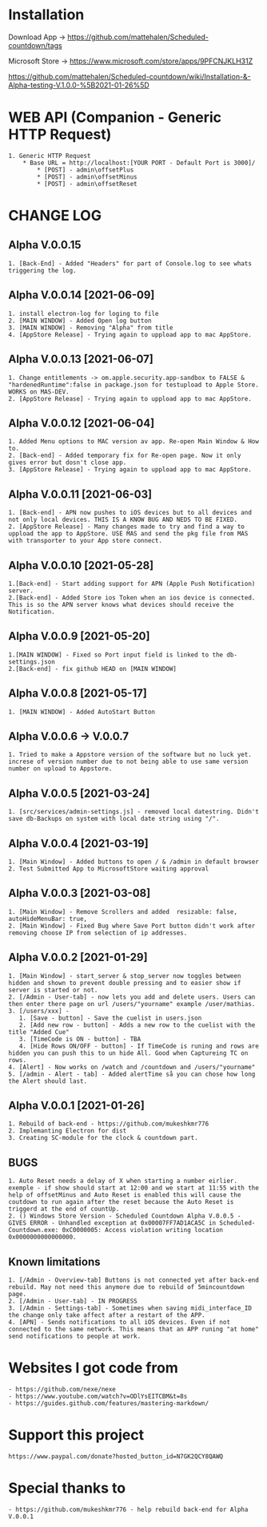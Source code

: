 # Installation
Download App -> https://github.com/mattehalen/Scheduled-countdown/tags

Microsoft Store -> https://www.microsoft.com/store/apps/9PFCNJKLH31Z

https://github.com/mattehalen/Scheduled-countdown/wiki/Installation-&-Alpha-testing-V.1.0.0-%5B2021-01-26%5D

# WEB API (Companion - Generic HTTP Request)
    1. Generic HTTP Request
        * Base URL = http://localhost:[YOUR PORT - Default Port is 3000]/
            * [POST] - admin\offsetPlus
            * [POST] - admin\offsetMinus
            * [POST] - admin\offsetReset

# CHANGE LOG
## Alpha V.0.0.15
    1. [Back-End] - Added "Headers" for part of Console.log to see whats triggering the log.

## Alpha V.0.0.14 [2021-06-09]
    1. install electron-log for loging to file
    2. [MAIN WINDOW] - Added Open log button
    3. [MAIN WINDOW] - Removing "Alpha" from title
    4. [AppStore Release] - Trying again to uppload app to mac AppStore.
## Alpha V.0.0.13 [2021-06-07]
    1. Change entitlements -> om.apple.security.app-sandbox to FALSE &  "hardenedRuntime":false in package.json for testupload to Apple Store. WORKS on MAS-DEV.
    2. [AppStore Release] - Trying again to uppload app to mac AppStore.
## Alpha V.0.0.12 [2021-06-04]
    1. Added Menu options to MAC version av app. Re-open Main Window & How to.
    2. [Back-end] - Added temporary fix for Re-open page. Now it only gives error but dosn't close app.
    3. [AppStore Release] - Trying again to uppload app to mac AppStore.
## Alpha V.0.0.11 [2021-06-03]
    1. [Back-end] - APN now pushes to iOS devices but to all devices and not only local devices. THIS IS A KNOW BUG AND NEDS TO BE FIXED. 
    2. [AppStore Release] - Many changes made to try and find a way to uppload the app to AppStore. USE MAS and send the pkg file from MAS with transporter to your App store connect.

## Alpha V.0.0.10 [2021-05-28]
    1.[Back-end] - Start adding support for APN (Apple Push Notification) server. 
    2.[Back-end] - Added Store ios Token when an ios device is connected. This is so the APN server knows what devices should receive the Notification.
## Alpha V.0.0.9 [2021-05-20]
    1.[MAIN WINDOW] - Fixed so Port input field is linked to the db-settings.json
    2.[Back-end] - fix github HEAD on [MAIN WINDOW]
## Alpha V.0.0.8 [2021-05-17]
    1. [MAIN WINDOW] - Added AutoStart Button
## Alpha V.0.0.6 -> V.0.0.7
    1. Tried to make a Appstore version of the software but no luck yet. increse of version number due to not being able to use same version number on upload to Appstore.
## Alpha V.0.0.5 [2021-03-24]
    1. [src/services/admin-settings.js] - removed local datestring. Didn't save db-Backups on system with local date string using "/".
## Alpha V.0.0.4 [2021-03-19]
    1. [Main Window] - Added buttons to open / & /admin in default browser
    2. Test Submitted App to MicrosoftStore waiting approval
## Alpha V.0.0.3 [2021-03-08]
    1. [Main Window] - Remove Scrollers and added  resizable: false, autoHideMenuBar: true,
    2. [Main Window] - Fixed Bug where Save Port button didn't work after removing choose IP from selection of ip addresses.
## Alpha V.0.0.2 [2021-01-29]
    1. [Main Window] - start_server & stop_server now toggles between hidden and shown to prevent double pressing and to easier show if server is started or not.
    2. [/Admin - User-tab] - now lets you add and delete users. Users can then enter there page on url /users/"yourname" example /user/mathias.
    3. [/users/xxx] - 
       1. [Save - button] - Save the cuelist in users.json
       2. [Add new row - button] - Adds a new row to the cuelist with the title "Added Cue"
       3. [TimeCode is ON - button] - TBA
       4. [Hide Rows ON/OFF - button] - If TimeCode is runing and rows are hidden you can push this to un hide All. Good when Captureing TC on rows.
    4. [Alert] - Now works on /watch and /countdown and /users/"yourname"
    5. [/admin - Alert - tab] - Added alertTime så you can chose how long the Alert should last.
## Alpha V.0.0.1 [2021-01-26]
    1. Rebuild of back-end - https://github.com/mukeshkmr776
    2. Implemanting Electron for dist
    3. Creating SC-module for the clock & countdown part.

## BUGS
    1. Auto Reset needs a delay of X when starting a number eirlier.
    exemple - if show should start at 12:00 and we start at 11:55 with the help of offsetMinus and Auto Reset is enabled this will cause the coutdown to run again after the reset because the Auto Reset is triggerd at the end of countUp. 
    2. () Windows Store Version - Scheduled Countdown Alpha V.0.0.5 - GIVES ERROR - Unhandled exception at 0x00007FF7AD1ACA5C in Scheduled-Countdown.exe: 0xC0000005: Access violation writing location 0x0000000000000000.

## Known limitations
    1. [/Admin - Overview-tab] Buttons is not connected yet after back-end rebuild. May not need this anymore due to rebuild of 5mincountdown page.
    2. [/Admin - User-tab] - IN PROGRESS
    3. [/Admin - Settings-tab] - Sometimes when saving midi_interface_ID the change only take affect after a restart of the APP.
    4. [APN] - Sends notifications to all iOS devices. Even if not connected to the same network. This means that an APP runing "at home" send notifications to people at work.
    
# Websites I got code from
    - https://github.com/nexe/nexe
    - https://www.youtube.com/watch?v=ODlYsEITCBM&t=8s
    - https://guides.github.com/features/mastering-markdown/


# Support this project
    https://www.paypal.com/donate?hosted_button_id=N7GK2QCY8QAWQ        

# Special thanks to
    - https://github.com/mukeshkmr776 - help rebuild back-end for Alpha V.0.0.1
